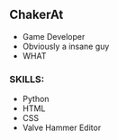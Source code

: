 ## ChakerAt
- Game Developer
- Obviously a insane guy
- WHAT
### SKILLS:
- Python
- HTML
- CSS
- Valve Hammer Editor

<!---
cha-at/cha-at is a ✨ special ✨ repository because its `README.md` (this file) appears on your GitHub profile.
You can click the Preview link to take a look at your changes.
--->
